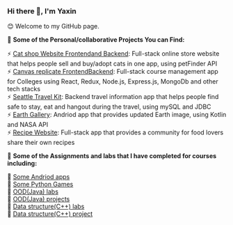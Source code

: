 ### Hi there 👋, I'm Yaxin

😊 Welcome to my GitHub page.

🔎 **Some of the Personal/collaborative Projects You can Find:**

⚡ [Cat shop Website Frontend](https://github.com/yuxiaomi666/cat-shop-react-client-app)[and Backend](https://github.com/feiergu/cat-shop-node-server-app): Full-stack online store website that helps people sell and buy/adopt cats in one app, using petFinder API<br>
⚡ [Canvas replicate Frontend](https://github.com/yuxiaomi666/kanbas-react-web-app)[Backend](https://github.com/yuxiaomi666/kanbas-node-server-app): Full-stack course management app for Colleges using React, Redux, Node.js, Express.js, MongoDb and other tech stacks<br>
⚡ [Seattle Travel Kit](https://github.com/5200-GroupProject/PM4): Backend travel information app that helps people find safe to stay, eat and hangout during the travel, using mySQL and JDBC<br>
⚡ [Earth Gallery](https://github.com/yuxiaomi666/AND101/tree/main/project7-epic-part3): Andriod app that provides updated Earth image, using Kotlin and NASA API<br>
⚡ [Recipe Website](https://github.com/yuxiaomi666/recipe): Full-stack app that provides a community for food lovers share their own recipes<br>

🔎 **Some of the Assignments and labs that I have completed for courses including:**

🌱 [Some Andriod apps](https://github.com/yuxiaomi666/AND101)<br>
🌱 [Some Python Games](https://github.khoury.northeastern.edu/CS-5001-SEA-Spring2023/student-YaxinYu)<br>
🌱 [OOD(Java) labs](https://github.khoury.northeastern.edu/CS5004-Summer2023/Student_repo_Yaxin_Yu)<br>
👯 [OOD(Java) projects](https://github.khoury.northeastern.edu/CS5004-Summer2023/Team_repo_Kaijun_Qiuying_Yaxin)<br>
🌱 [Data structure(C++) labs](https://github.khoury.northeastern.edu/CS5008-Fall-2023/student-YaxinYu)<br>
👯 [Data structure(C++) project](https://github.khoury.northeastern.edu/CS5008-Fall-2023/Team_Repo_YaxinYu_FrankLuo)<br>

<!--
**yuxiaomi666/yuxiaomi666** is a ✨ _special_ ✨ repository because its `README.md` (this file) appears on your GitHub profile.

Here are some ideas to get you started:

- 🔭 I’m currently working on ...
- 🌱 I’m currently learning ...
- 👯 I’m looking to collaborate on ...
- 🤔 I’m looking for help with ...
- 💬 Ask me about ...
- 📫 How to reach me: ...
- 😄 Pronouns: ...
- ⚡ Fun fact: ...
-->
